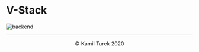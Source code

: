 # V-Stack

![backend](https://github.com/kamilturek/vstack/workflows/backend/badge.svg)

---
<p align="center">
    &copy; Kamil Turek 2020
</p>